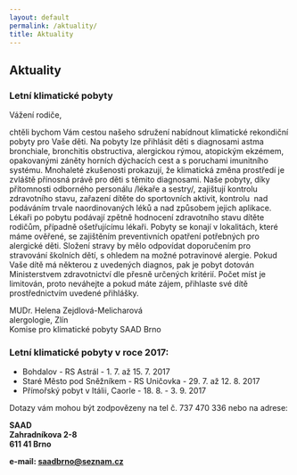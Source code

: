 ```yaml
---
layout: default
permalink: /aktuality/
title: Aktuality
---
```



## Aktuality

### Letní klimatické pobyty

Vážení rodiče,

chtěli bychom Vám cestou našeho sdružení nabídnout klimatické rekondiční pobyty pro Vaše děti. Na pobyty lze přihlásit děti s diagnosami astma bronchiale, bronchitis obstructiva, alergickou rýmou, atopickým ekzémem, opakovanými záněty horních dýchacích cest a s poruchami imunitního systému. Mnohaleté zkušenosti prokazují, že klimatická změna prostředí je zvláště přínosná právě pro děti s těmito diagnosami. Naše pobyty, díky přítomnosti odborného personálu /lékaře a sestry/, zajištují kontrolu zdravotního stavu, zařazení dítěte do sportovních aktivit, kontrolu  nad podáváním trvale naordinovaných léků a nad způsobem jejich aplikace. Lékaři po pobytu podávají zpětně hodnocení zdravotního stavu dítěte rodičům, případně ošetřujícímu lékaři. Pobyty se konají v lokalitách, které máme ověřené, se zajištěním preventivních opatření potřebných pro alergické děti. Složení stravy by mělo odpovídat doporučením pro stravování školních dětí, s ohledem na možné potravinové alergie. Pokud Vaše dítě má některou z uvedených diagnos, pak je pobyt dotován Ministerstvem zdravotnictví dle přesně určených kritérií. Počet míst je limitován, proto neváhejte a pokud máte zájem, přihlaste své dítě prostřednictvím uvedené přihlášky.

MUDr. Helena Zejdlová-Melicharová  
alergologie, Zlín  
Komise pro klimatické pobyty SAAD Brno  

### Letní klimatické pobyty v roce 2017:

* Bohdalov - RS Astrál - 1. 7. až 15. 7. 2017
* Staré Město pod Sněžníkem - RS Uničovka - 29. 7. až 12. 8. 2017
* Přímořský pobyt v Itálii, Caorle - 18. 8. - 3. 9. 2017

Dotazy vám mohou být zodpovězeny na tel č. 737 470 336 nebo na adrese:

**SAAD**  
**Zahradníkova 2-8**  
**611 41 Brno**

**e-mail: <saadbrno@seznam.cz>**
